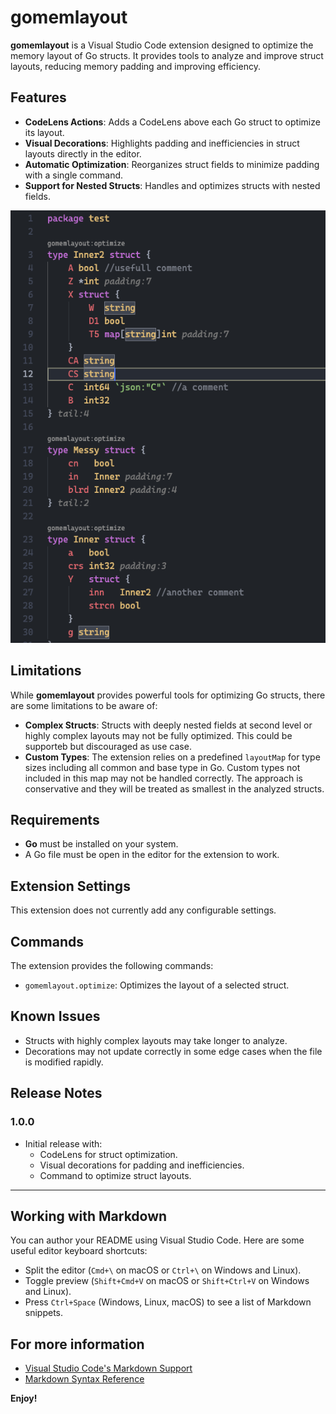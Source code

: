 
# gomemlayout

**gomemlayout** is a Visual Studio Code extension designed to optimize the memory layout of Go structs. It provides tools to analyze and improve struct layouts, reducing memory padding and improving efficiency.

## Features

- **CodeLens Actions**: Adds a CodeLens above each Go struct to optimize its layout.
- **Visual Decorations**: Highlights padding and inefficiencies in struct layouts directly in the editor.
- **Automatic Optimization**: Reorganizes struct fields to minimize padding with a single command.
- **Support for Nested Structs**: Handles and optimizes structs with nested fields.

![Feature Example](./images/example.png)

## Limitations

While **gomemlayout** provides powerful tools for optimizing Go structs, there are some limitations to be aware of:

- **Complex Structs**: Structs with deeply nested fields at second level or highly complex layouts may not be fully optimized. This could be supporteb but discouraged as use case.
- **Custom Types**: The extension relies on a predefined `layoutMap` for type sizes including all common and base type in Go. Custom types not included in this map may not be handled correctly. The approach is conservative and they will be treated as smallest in the analyzed structs.

## Requirements

- **Go** must be installed on your system.
- A Go file must be open in the editor for the extension to work.

## Extension Settings

This extension does not currently add any configurable settings.

## Commands

The extension provides the following commands:

- `gomemlayout.optimize`: Optimizes the layout of a selected struct.

## Known Issues

- Structs with highly complex layouts may take longer to analyze.
- Decorations may not update correctly in some edge cases when the file is modified rapidly.

## Release Notes

### 1.0.0

- Initial release with:
  - CodeLens for struct optimization.
  - Visual decorations for padding and inefficiencies.
  - Command to optimize struct layouts.

---

## Working with Markdown

You can author your README using Visual Studio Code. Here are some useful editor keyboard shortcuts:

- Split the editor (`Cmd+\` on macOS or `Ctrl+\` on Windows and Linux).
- Toggle preview (`Shift+Cmd+V` on macOS or `Shift+Ctrl+V` on Windows and Linux).
- Press `Ctrl+Space` (Windows, Linux, macOS) to see a list of Markdown snippets.

## For more information

- [Visual Studio Code's Markdown Support](http://code.visualstudio.com/docs/languages/markdown)
- [Markdown Syntax Reference](https://help.github.com/articles/markdown-basics/)

**Enjoy!**
